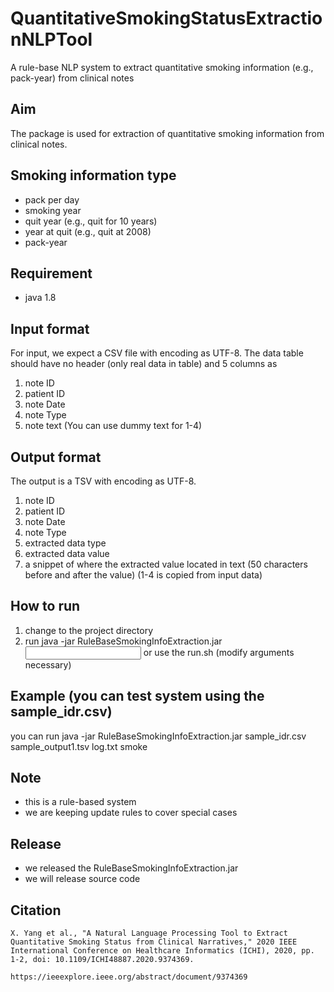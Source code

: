 # QuantitativeSmokingStatusExtractionNLPTool
A rule-base NLP system to extract quantitative smoking information (e.g., pack-year) from clinical notes

## Aim
The package is used for extraction of quantitative smoking information from clinical notes.

## Smoking information type
- pack per day
- smoking year
- quit year (e.g., quit for 10 years)
- year at quit (e.g., quit at 2008)
- pack-year

## Requirement
- java 1.8

## Input format
For input, we expect a CSV file with encoding as UTF-8. The data table should have no header (only real data in table) and 5 columns as
1. note ID
2. patient ID
3. note Date
4. note Type
5. note text
(You can use dummy text for 1-4)

## Output format
The output is a TSV with encoding as UTF-8.
1. note ID
2. patient ID
3. note Date
4. note Type
5. extracted data type
6. extracted data value
7. a snippet of where the extracted value located in text (50 characters before and after the value)
(1-4 is copied from input data)

## How to run
1. change to the project directory
2. run java -jar RuleBaseSmokingInfoExtraction.jar <input file location> <output file1 location> <log location> <rule set name> or use the run.sh (modify arguments necessary)

## Example (you can test system using the sample_idr.csv)
you can run java -jar RuleBaseSmokingInfoExtraction.jar sample_idr.csv sample_output1.tsv log.txt smoke

## Note
- this is a rule-based system
- we are keeping update rules to cover special cases

## Release
- we released the RuleBaseSmokingInfoExtraction.jar
- we will release source code

## Citation
```
X. Yang et al., "A Natural Language Processing Tool to Extract Quantitative Smoking Status from Clinical Narratives," 2020 IEEE International Conference on Healthcare Informatics (ICHI), 2020, pp. 1-2, doi: 10.1109/ICHI48887.2020.9374369.

https://ieeexplore.ieee.org/abstract/document/9374369
```